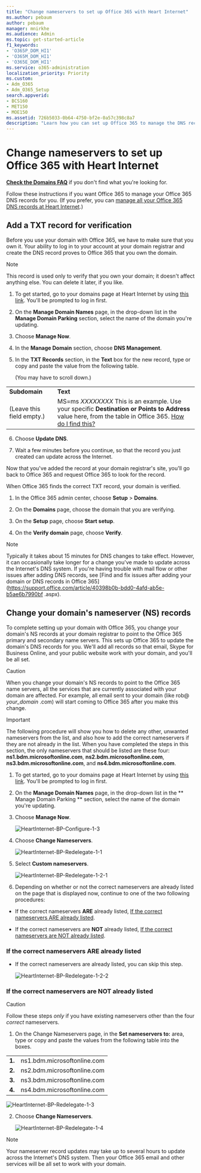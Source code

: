 ```yaml
---
title: "Change nameservers to set up Office 365 with Heart Internet"
ms.author: pebaum
author: pebaum
manager: mnirkhe
ms.audience: Admin
ms.topic: get-started-article
f1_keywords:
- 'O365P_DOM_HI1'
- 'O365M_DOM_HI1'
- 'O365E_DOM_HI1'
ms.service: o365-administration
localization_priority: Priority
ms.custom:
- Adm_O365
- Adm_O365_Setup
search.appverid:
- BCS160
- MET150
- MOE150
ms.assetid: 726b5033-0b64-4750-bf2e-0a57c398c8a7
description: "Learn how you can set up Office 365 to manage the DNS records of your custom domain at Heart Internet."
---
```


# Change nameservers to set up Office 365 with Heart Internet

 **[Check the Domains FAQ](../setup/domains-faq.md)** if you don't find what you're looking for. 
  
Follow these instructions if you want Office 365 to manage your Office 365 DNS records for you. (If you prefer, you can [manage all your Office 365 DNS records at Heart Internet](create-dns-records-at-heart-internet.md).)
  
    
## Add a TXT record for verification

Before you use your domain with Office 365, we have to make sure that you own it. Your ability to log in to your account at your domain registrar and create the DNS record proves to Office 365 that you own the domain.
  
> [!NOTE]
> This record is used only to verify that you own your domain; it doesn't affect anything else. You can delete it later, if you like.
  
1. To get started, go to your domains page at Heart Internet by using [this link](https://customer.heartinternet.uk/manage/login.cgi?destination=%2Fmanage%2Fmanage.cgi). You'll be prompted to log in first.
    
2. On the **Manage Domain Names** page, in the drop-down list in the **Manage Domain Parking** section, select the name of the domain you're updating.
    
3. Choose **Manage Now**.
    
4. In the **Manage Domain** section, choose **DNS Management**.
    
5. In the **TXT Records** section, in the **Text** box for the new record, type or copy and paste the value from the following table. 
    
    (You may have to scroll down.)
    
|||
|:-----|:-----|
|**Subdomain** <br/> |**Text** <br/> |
|(Leave this field empty.)  <br/> |MS=ms *XXXXXXXX* This is an example. Use your specific **Destination or Points to Address** value here, from the table in Office 365. [How do I find this?](../get-help-with-domains/information-for-dns-records.md)      <br/>   |
   
6. Choose **Update DNS**.
    
7. Wait a few minutes before you continue, so that the record you just created can update across the Internet.
    
Now that you've added the record at your domain registrar's site, you'll go back to Office 365 and request Office 365 to look for the record.
  
When Office 365 finds the correct TXT record, your domain is verified.
  
1. In the Office 365 admin center, choose **Setup** \> **Domains**.
    
2. On the **Domains** page, choose the domain that you are verifying. 
    
3. On the **Setup** page, choose **Start setup**.
    
4. On the **Verify domain** page, choose **Verify**.
    
> [!NOTE]
> Typically it takes about 15 minutes for DNS changes to take effect. However, it can occasionally take longer for a change you've made to update across the Internet's DNS system. If you're having trouble with mail flow or other issues after adding DNS records, see [Find and fix issues after adding your domain or DNS records in Office 365](https://support.office.com/article/40398b0b-bdd0-4afd-ab5e-b5ae6b7990bf
.aspx).
  
## Change your domain's nameserver (NS) records

To complete setting up your domain with Office 365, you change your domain's NS records at your domain registrar to point to the Office 365 primary and secondary name servers. This sets up Office 365 to update the domain's DNS records for you. We'll add all records so that email, Skype for Business Online, and your public website work with your domain, and you'll be all set.
  
> [!CAUTION]
> When you change your domain's NS records to point to the Office 365 name servers, all the services that are currently associated with your domain are affected. For example, all email sent to your domain (like rob@ *your_domain*  .com) will start coming to Office 365 after you make this change.
  
> [!IMPORTANT]
> The following procedure will show you how to delete any other, unwanted nameservers from the list, and also how to add the correct nameservers if they are not already in the list. When you have completed the steps in this section, the only nameservers that should be listed are these four: **ns1.bdm.microsoftonline.com**, **ns2.bdm.microsoftonline.com**, **ns3.bdm.microsoftonline.com**, and **ns4.bdm.microsoftonline.com**.
  
1. To get started, go to your domains page at Heart Internet by using [this link](https://customer.heartinternet.uk/manage/login.cgi?destination=%2Fmanage%2Fmanage.cgi). You'll be prompted to log in first.
    
2. On the **Manage Domain Names** page, in the drop-down list in the ** Manage Domain Parking ** section, select the name of the domain you're updating.
    
3. Choose **Manage Now**.
    
    ![HeartInternet-BP-Configure-1-3](../media/51e545f1-176b-4569-b98f-bf5e673facb3.png)
  
4. Choose **Change Nameservers**.
    
    ![HeartInternet-BP-Redelegate-1-1](../media/169738f9-7c89-475f-be6a-aa0e71539f62.png)
  
5. Select **Custom nameservers**.
    
    ![HeartInternet-BP-Redelegate-1-2-1](../media/7973cf04-f17c-48cd-8826-e7c729dd31a2.png)
  
6. Depending on whether or not the correct nameservers are already listed on the page that is displayed now, continue to one of the two following procedures:
    
  - If the correct nameservers **ARE** already listed, [If the correct nameservers ARE already listed](change-nameservers-at-heart-internet.md#BKMK_ProcedureWithOUT).
    
  - If the correct nameservers are **NOT** already listed, [If the correct nameservers are NOT already listed](change-nameservers-at-heart-internet.md#BKMK_ProcedureWITH).
    
### If the correct nameservers ARE already listed

- If the correct nameservers are already listed, you can skip this step.
    
    ![HeartInternet-BP-Redelegate-1-2-2](../media/1895aa4e-b1d9-4662-98d0-f64c070ea3ac.png)
  
### If the correct nameservers are NOT already listed

> [!CAUTION]
> Follow these steps  *only*  if you have existing nameservers other than the four  *correct*  nameservers. 
  
1. On the Change Nameservers page, in the **Set nameservers to:** area, type or copy and paste the values from the following table into the boxes. 
    
|||
|:-----|:-----|
|**1.** <br/> |ns1.bdm.microsoftonline.com  <br/> |
|**2.** <br/> |ns2.bdm.microsoftonline.com  <br/> |
|**3.** <br/> |ns3.bdm.microsoftonline.com  <br/> |
|**4.** <br/> |ns4.bdm.microsoftonline.com  <br/> |
   
   ![HeartInternet-BP-Redelegate-1-3](../media/51e45082-6461-4a70-aa57-d280aedeba1c.png)
  
2. Choose **Change Nameservers**.
    
    ![HeartInternet-BP-Redelegate-1-4](../media/1a4973f8-519b-49fb-81b5-5b9c593bdbb5.png)
  
> [!NOTE]
> Your nameserver record updates may take up to several hours to update across the Internet's DNS system. Then your Office 365 email and other services will be all set to work with your domain.